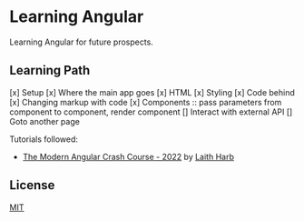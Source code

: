 # Learning Angular

Learning Angular for future prospects.

## Learning Path
[x] Setup
[x] Where the main app goes
[x] HTML
[x] Styling
[x] Code behind
[x] Changing markup with code
[x] Components :: pass parameters from component to component, render component
[] Interact with external API
[] Goto another page


Tutorials followed:
* [The Modern Angular Crash Course - 2022](https://www.youtube.com/watch?v=WHv1YQUg6ow) by [Laith Harb](https://www.youtube.com/channel/UCyLNhHSiEVkVwPSFKxJAfSA)

## License

[MIT](./LICENSE)